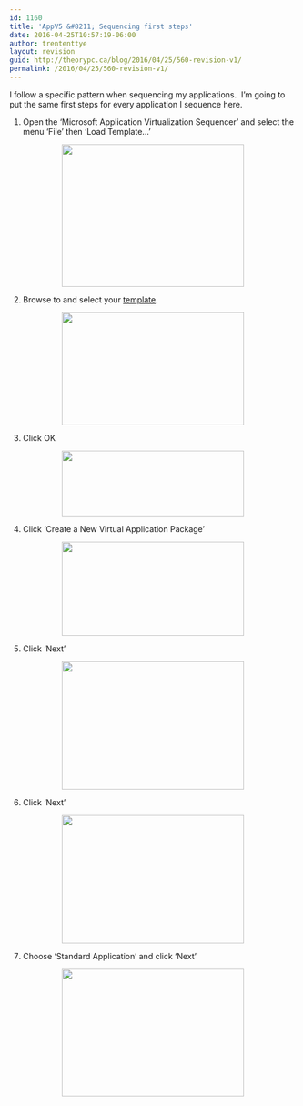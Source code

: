 ```yaml
---
id: 1160
title: 'AppV5 &#8211; Sequencing first steps'
date: 2016-04-25T10:57:19-06:00
author: trententtye
layout: revision
guid: http://theorypc.ca/blog/2016/04/25/560-revision-v1/
permalink: /2016/04/25/560-revision-v1/
---
```

I follow a specific pattern when sequencing my applications. &nbsp;I&#8217;m going to put the same first steps for every application I sequence here.

1) Open the &#8216;Microsoft Application Virtualization Sequencer&#8217; and select the menu &#8216;File&#8217; then &#8216;Load Template&#8230;&#8217;

<div style="clear: both; text-align: center;">
  <a href="http://3.bp.blogspot.com/-50ubqCyM76A/VZYlL86wZtI/AAAAAAAAA2I/VXoMWWf0LCs/s1600/12.PNG" style="margin-left: 1em; margin-right: 1em;"><img border="0" height="250" src="http://3.bp.blogspot.com/-50ubqCyM76A/VZYlL86wZtI/AAAAAAAAA2I/VXoMWWf0LCs/s320/12.PNG" width="320" /></a>
</div>

2) Browse to and select your [template](http://trentent.blogspot.ca/2015/02/appv5-virtualization-template.html).

<div style="clear: both; text-align: center;">
  <a href="http://3.bp.blogspot.com/-Az0-OEBThUo/VZYlcrbuJkI/AAAAAAAAA2Q/U4he34-xWiU/s1600/13.PNG" style="margin-left: 1em; margin-right: 1em;"><img border="0" height="198" src="http://3.bp.blogspot.com/-Az0-OEBThUo/VZYlcrbuJkI/AAAAAAAAA2Q/U4he34-xWiU/s320/13.PNG" width="320" /></a>
</div>

<div style="clear: both; text-align: center;">
</div>

3) Click OK

<div style="clear: both; text-align: center;">
  <a href="http://2.bp.blogspot.com/-YMNxCzOx0o4/VZYlxwSFObI/AAAAAAAAA2Y/mvioun0XwTU/s1600/14.PNG" style="margin-left: 1em; margin-right: 1em;"><img border="0" height="115" src="http://2.bp.blogspot.com/-YMNxCzOx0o4/VZYlxwSFObI/AAAAAAAAA2Y/mvioun0XwTU/s320/14.PNG" width="320" /></a>
</div>

4) Click &#8216;Create a New Virtual Application Package&#8217;

<div style="clear: both; text-align: center;">
  <a href="http://1.bp.blogspot.com/-olMExmT-goQ/VZYmUWMrGTI/AAAAAAAAA2g/1cKcJUbPjms/s1600/15.PNG" style="margin-left: 1em; margin-right: 1em;"><img border="0" height="165" src="http://1.bp.blogspot.com/-olMExmT-goQ/VZYmUWMrGTI/AAAAAAAAA2g/1cKcJUbPjms/s320/15.PNG" width="320" /></a>
</div>

5) Click &#8216;Next&#8217;

<div style="clear: both; text-align: center;">
  <a href="http://2.bp.blogspot.com/-Ry7yUXjf7Vg/VZYmeJJE6mI/AAAAAAAAA2o/7avXoNw3k6Q/s1600/17.PNG" style="margin-left: 1em; margin-right: 1em;"><img border="0" height="225" src="http://2.bp.blogspot.com/-Ry7yUXjf7Vg/VZYmeJJE6mI/AAAAAAAAA2o/7avXoNw3k6Q/s320/17.PNG" width="320" /></a>
</div>

6) Click &#8216;Next&#8217;

<div style="clear: both; text-align: center;">
  <a href="http://3.bp.blogspot.com/-Qftr9THZ3LE/VZYnbbOzb6I/AAAAAAAAA2w/83lEzxQI6Cw/s1600/18.PNG" style="margin-left: 1em; margin-right: 1em;"><img border="0" height="225" src="http://3.bp.blogspot.com/-Qftr9THZ3LE/VZYnbbOzb6I/AAAAAAAAA2w/83lEzxQI6Cw/s320/18.PNG" width="320" /></a>
</div>

7) Choose &#8216;Standard Application&#8217; and click &#8216;Next&#8217;

<div style="clear: both; text-align: center;">
  <a href="http://1.bp.blogspot.com/-8-rRwAUFZL0/VZYnpn7C7PI/AAAAAAAAA24/OqUtmNIpKSU/s1600/19.PNG" style="margin-left: 1em; margin-right: 1em;"><img border="0" height="224" src="http://1.bp.blogspot.com/-8-rRwAUFZL0/VZYnpn7C7PI/AAAAAAAAA24/OqUtmNIpKSU/s320/19.PNG" width="320" /></a>
</div>

<!-- AddThis Advanced Settings generic via filter on the_content -->

<!-- AddThis Share Buttons generic via filter on the_content -->